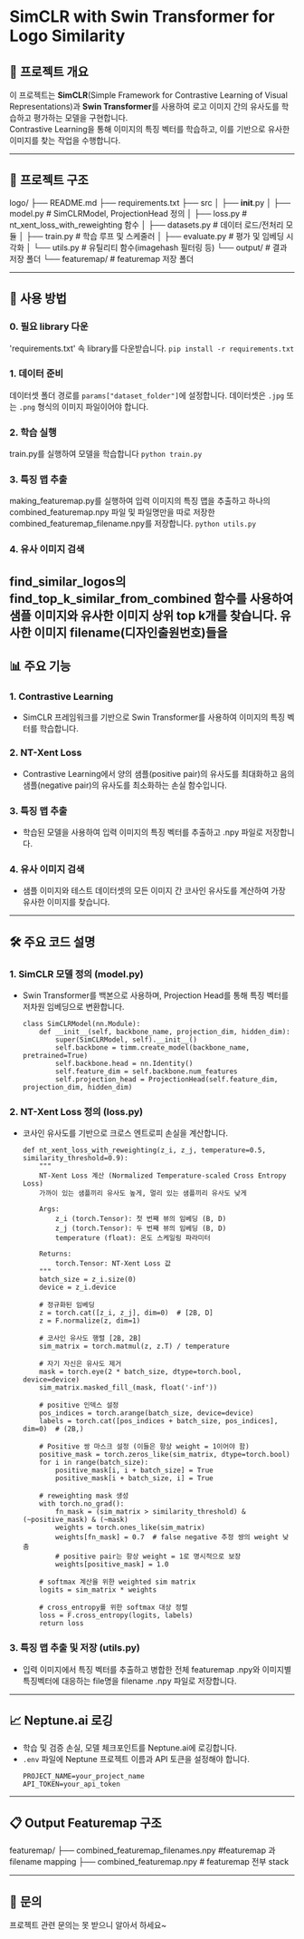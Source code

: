 # SimCLR with Swin Transformer for Logo Similarity

## 📖 프로젝트 개요
이 프로젝트는 **SimCLR**(Simple Framework for Contrastive Learning of Visual Representations)과 **Swin Transformer**를 사용하여 로고 이미지 간의 유사도를 학습하고 평가하는 모델을 구현합니다.  
Contrastive Learning을 통해 이미지의 특징 벡터를 학습하고, 이를 기반으로 유사한 이미지를 찾는 작업을 수행합니다.

---

## 📂 프로젝트 구조
logo/
├── README.md
├── requirements.txt
├── src
│   ├── __init__.py
│   ├── model.py                # SimCLRModel, ProjectionHead 정의
│   ├── loss.py                 # nt_xent_loss_with_reweighting 함수
│   ├── datasets.py             # 데이터 로드/전처리 모듈
│   ├── train.py                # 학습 루프 및 스케줄러
│   ├── evaluate.py             # 평가 및 임베딩 시각화
│   └── utils.py                # 유틸리티 함수(imagehash 필터링 등)
└── output/                   # 결과 저장 폴더
    └── featuremap/           # featuremap 저장 폴더

---

## 🚀 사용 방법
### 0. 필요 library 다운
'requirements.txt' 속 library를 다운받습니다.
`pip install -r requirements.txt`

### 1. 데이터 준비
데이터셋 폴더 경로를 `params["dataset_folder"]`에 설정합니다.
데이터셋은 `.jpg` 또는 `.png` 형식의 이미지 파일이어야 합니다.

### 2. 학습 실행
train.py를 실행하여 모델을 학습합니다
`python train.py`

### 3. 특징 맵 추출
making_featuremap.py를 실행하여 입력 이미지의 특징 맵을 추출하고 
하나의 combined_featuremap.npy 파일 및 파일명만을 따로 저장한 combined_featuremap_filename.npy를 저장합니다.
`python utils.py`

### 4. 유사 이미지 검색
find_similar_logos의 find_top_k_similar_from_combined 함수를 사용하여 샘플 이미지와 유사한 이미지 상위 top k개를 찾습니다.
유사한 이미지 filename(디자인출원번호)들을
---

## 📊 주요 기능
### 1. Contrastive Learning
- SimCLR 프레임워크를 기반으로 Swin Transformer를 사용하여 이미지의 특징 벡터를 학습합니다.

### 2. NT-Xent Loss
- Contrastive Learning에서 양의 샘플(positive pair)의 유사도를 최대화하고 음의 샘플(negative pair)의 유사도를 최소화하는 손실 함수입니다.

### 3. 특징 맵 추출
- 학습된 모델을 사용하여 입력 이미지의 특징 벡터를 추출하고 .npy 파일로 저장합니다.

### 4. 유사 이미지 검색
- 샘플 이미지와 테스트 데이터셋의 모든 이미지 간 코사인 유사도를 계산하여 가장 유사한 이미지를 찾습니다.

---

## 🛠️ 주요 코드 설명
### 1. SimCLR 모델 정의 (model.py)
- Swin Transformer를 백본으로 사용하며, Projection Head를 통해 특징 벡터를 저차원 임베딩으로 변환합니다.
    ```
    class SimCLRModel(nn.Module):
        def __init__(self, backbone_name, projection_dim, hidden_dim):
            super(SimCLRModel, self).__init__()
            self.backbone = timm.create_model(backbone_name, pretrained=True)
            self.backbone.head = nn.Identity()
            self.feature_dim = self.backbone.num_features
            self.projection_head = ProjectionHead(self.feature_dim, projection_dim, hidden_dim)
    ```

### 2. NT-Xent Loss 정의 (loss.py)
- 코사인 유사도를 기반으로 크로스 엔트로피 손실을 계산합니다.
    ```
    def nt_xent_loss_with_reweighting(z_i, z_j, temperature=0.5, similarity_threshold=0.9):
        """
        NT-Xent Loss 계산 (Normalized Temperature-scaled Cross Entropy Loss)
        가까이 있는 샘플끼리 유사도 높게, 멀리 있는 샘플끼리 유사도 낮게

        Args:
            z_i (torch.Tensor): 첫 번째 뷰의 임베딩 (B, D)
            z_j (torch.Tensor): 두 번째 뷰의 임베딩 (B, D)
            temperature (float): 온도 스케일링 파라미터

        Returns:
            torch.Tensor: NT-Xent Loss 값
        """
        batch_size = z_i.size(0)
        device = z_i.device

        # 정규화된 임베딩
        z = torch.cat([z_i, z_j], dim=0)  # [2B, D]
        z = F.normalize(z, dim=1)

        # 코사인 유사도 행렬 [2B, 2B]
        sim_matrix = torch.matmul(z, z.T) / temperature

        # 자기 자신은 유사도 제거
        mask = torch.eye(2 * batch_size, dtype=torch.bool, device=device)
        sim_matrix.masked_fill_(mask, float('-inf'))

        # positive 인덱스 설정
        pos_indices = torch.arange(batch_size, device=device)
        labels = torch.cat([pos_indices + batch_size, pos_indices], dim=0)  # (2B,)

        # Positive 쌍 마스크 설정 (이들은 항상 weight = 1이어야 함)
        positive_mask = torch.zeros_like(sim_matrix, dtype=torch.bool)
        for i in range(batch_size):
            positive_mask[i, i + batch_size] = True
            positive_mask[i + batch_size, i] = True
            
        # reweighting mask 생성
        with torch.no_grad():
            fn_mask = (sim_matrix > similarity_threshold) & (~positive_mask) & (~mask)
            weights = torch.ones_like(sim_matrix)
            weights[fn_mask] = 0.7  # false negative 추정 쌍의 weight 낮춤
            # positive pair는 항상 weight = 1로 명시적으로 보장   
            weights[positive_mask] = 1.0

        # softmax 계산을 위한 weighted sim matrix
        logits = sim_matrix * weights

        # cross_entropy를 위한 softmax 대상 정렬
        loss = F.cross_entropy(logits, labels)
        return loss
    ```

### 3. 특징 맵 추출 및 저장 (utils.py)
- 입력 이미지에서 특징 벡터를 추출하고 병합한 전체 featuremap .npy와 이미지별 특징벡터에 대응하는 file명을 filename .npy 파일로 저장합니다.

---

## 📈 Neptune.ai 로깅
- 학습 및 검증 손실, 모델 체크포인트를 Neptune.ai에 로깅합니다.
- `.env` 파일에 Neptune 프로젝트 이름과 API 토큰을 설정해야 합니다.
    ```
    PROJECT_NAME=your_project_name
    API_TOKEN=your_api_token
    ```

---

## 📋 Output Featuremap 구조
featuremap/
├──  combined_featuremap_filenames.npy #featuremap 과 filename mapping
├──  combined_featuremap.npy # featuremap 전부 stack

---

## 📧 문의
프로젝트 관련 문의는 못 받으니 알아서 하세요~
